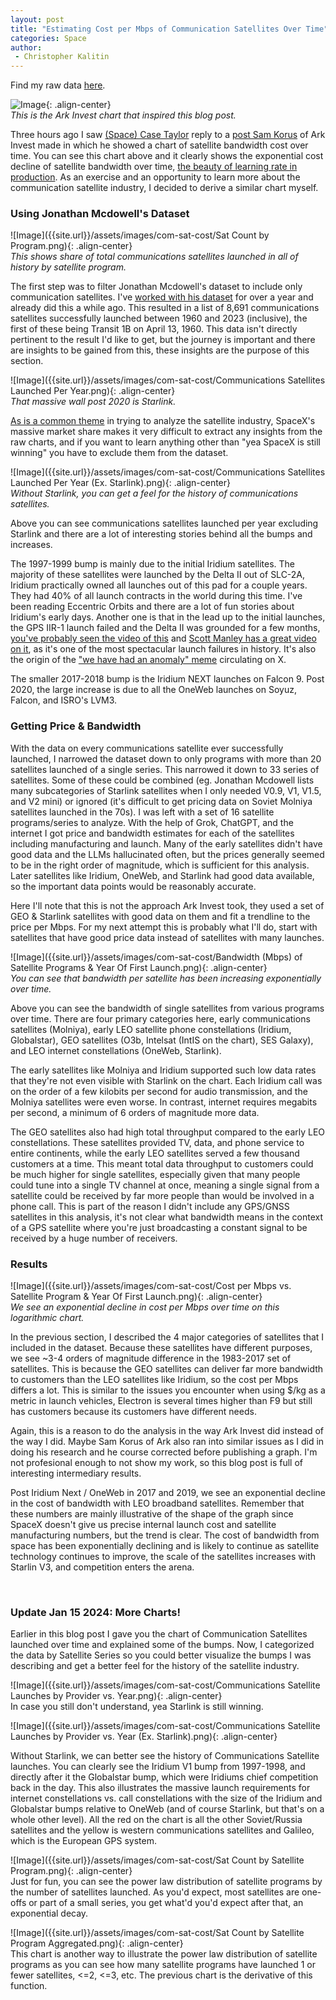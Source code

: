 ```yaml
---
layout: post
title: "Estimating Cost per Mbps of Communication Satellites Over Time"
categories: Space
author:
 - Christopher Kalitin
---
```

<head>
    <meta property="og:image" content="{{site.url}}/assets/images/com-sat-cost/Cost per Mbps vs. Satellite Program & Year Of First Launch.png">
</head>

Find my raw data <a href="https://docs.google.com/spreadsheets/d/1VOgRbnAsQZdGIPoemRj5ApSLk_jxGanNliWEPnBB3p4/edit?gid=996331802#gid=996331802">here</a>.

![Image]({{site.url}}/assets/images/com-sat-cost/ark.jpg){: .align-center}  
<i>This is the Ark Invest chart that inspired this blog post.</i>

Three hours ago I saw <a href="https://x.com/spacecasetayl0r/status/1877536120893755801">(Space) Case Taylor</a> reply to a <a href="https://x.com/skorusARK/status/1876483384467468797">post Sam Korus</a> of Ark Invest made in which he showed a chart of satellite bandwidth cost over time. You can see this chart above and it clearly shows the exponential cost decline of satellite bandwidth over time, <a href="https://ckalitin.github.io/technology/2024/11/19/s-curve-examples.html">the beauty of learning rate in production</a>. As an exercise and an opportunity to learn more about the communication satellite industry, I decided to derive a similar chart myself.

### <b>Using Jonathan Mcdowell's Dataset</b>

![Image]({{site.url}}/assets/images/com-sat-cost/Sat Count by Program.png){: .align-center}  
<i>This shows share of total communications satellites launched in all of history by satellite program.</i>

The first step was to filter Jonathan Mcdowell's dataset to include only communication satellites. I've <a href="https://docs.google.com/spreadsheets/d/1VOgRbnAsQZdGIPoemRj5ApSLk_jxGanNliWEPnBB3p4/edit?gid=61915314#gid=61915314">worked with his dataset</a> for over a year and already did this a while ago. This resulted in a list of 8,691 communications satellites successfully launched between 1960 and 2023 (inclusive), the first of these being Transit 1B on April 13, 1960. This data isn't directly pertinent to the result I'd like to get, but the journey is important and there are insights to be gained from this, these insights are the purpose of this section.

![Image]({{site.url}}/assets/images/com-sat-cost/Communications Satellites Launched Per Year.png){: .align-center}  
<i>That massive wall post 2020 is Starlink.</i>

<a href="https://x.com/CKalitin/status/1860565042732601523/photo/1">As is a common theme</a> in trying to analyze the satellite industry, SpaceX's massive market share makes it very difficult to extract any insights from the raw charts, and if you want to learn anything other than "yea SpaceX is still winning" you have to exclude them from the dataset. 

![Image]({{site.url}}/assets/images/com-sat-cost/Communications Satellites Launched Per Year (Ex. Starlink).png){: .align-center}  
<i>Without Starlink, you can get a feel for the history of communications satellites.</i>

Above you can see communications satellites launched per year excluding Starlink and there are a lot of interesting stories behind all the bumps and increases.

The 1997-1999 bump is mainly due to the initial Iridium satellites. The majority of these satellites were launched by the Delta II out of SLC-2A, Iridium practically owned all launches out of this pad for a couple years. They had 40% of all launch contracts in the world during this time. I've been reading Eccentric Orbits and there are a lot of fun stories about Iridium's early days. Another one is that in the lead up to the initial launches, the GPS IIR-1 launch failed and the Delta II was grounded for a few months, <a href="https://www.youtube.com/watch?v=mTmb3Cqb2qw">you've probably seen the video of this</a> and <a href="https://www.youtube.com/watch?v=ey-bbM7m1L8">Scott Manley has a great video on it</a>, as it's one of the most spectacular launch failures in history. It's also the origin of the <a href="https://x.com/tibininin/status/1842336603538161817">"we have had an anomaly" meme</a> circulating on X.

The smaller 2017-2018 bump is the Iridium NEXT launches on Falcon 9. Post 2020, the large increase is due to all the OneWeb launches on Soyuz, Falcon, and ISRO's LVM3.

### <b>Getting Price & Bandwidth</b>

With the data on every communications satellite ever successfully launched, I narrowed the dataset down to only programs with more than 20 satellites launched of a single series. This narrowed it down to 33 series of satellites. Some of these could be combined (eg. Jonathan Mcdowell lists many subcategories of Starlink satellites when I only needed V0.9, V1, V1.5, and V2 mini) or ignored (it's difficult to get pricing data on Soviet Molniya satellites launched in the 70s). I was left with a set of 16 satellite programs/series to analyze. With the help of Grok, ChatGPT, and the internet I got price and bandwidth estimates for each of the satellites including manufacturing and launch. Many of the early satellites didn't have good data and the LLMs hallucinated  often, but the prices generally seemed to be in the right order of magnitude, which is sufficient for this analysis. Later satellites like Iridium, OneWeb, and Starlink had good data available, so the important data points would be reasonably accurate.

Here I'll note that this is not the approach Ark Invest took, they used a set of GEO & Starlink satellites with good data on them and fit a trendline to the price per Mbps. For my next attempt this is probably what I'll do, start with satellites that have good price data instead of satellites with many launches.

![Image]({{site.url}}/assets/images/com-sat-cost/Bandwidth (Mbps) of Satellite Programs & Year Of First Launch.png){: .align-center}  
<i>You can see that bandwidth per satellite has been increasing exponentially over time.</i>

Above you can see the bandwidth of single satellites from various programs over time. There are four primary categories here, early communications satellites (Molniya), early LEO satellite phone constellations (Iridium, Globalstar), GEO satellites (O3b, Intelsat (IntIS on the chart), SES Galaxy), and LEO internet constellations (OneWeb, Starlink).

The early satellites like Molniya and Iridium supported such low data rates that they're not even visible with Starlink on the chart. Each Iridium call was on the order of a few kilobits per second for audio transmission, and the Molniya satellites were even worse. In contrast, internet requires megabits per second, a minimum of 6 orders of magnitude more data. 

The GEO satellites also had high total throughput compared to the early LEO constellations. These satellites provided TV, data, and phone service to entire continents, while the early LEO satellites served a few thousand customers at a time. This meant total data throughput to customers could be much higher for single satellites, especially given that many people could tune into a single TV channel at once, meaning a single signal from a satellite could be received by far more people than would be involved in a phone call. This is part of the reason I didn't include any GPS/GNSS satellites in this analysis, it's not clear what bandwidth means in the context of a GPS satellite where you're just broadcasting a constant signal to be received by a huge number of receivers.

### <b>Results</b>

![Image]({{site.url}}/assets/images/com-sat-cost/Cost per Mbps vs. Satellite Program & Year Of First Launch.png){: .align-center}  
<i>We see an exponential decline in cost per Mbps over time on this logarithmic chart.</i>

In the previous section, I described the 4 major categories of satellites that I included in the dataset. Because these satellites have different purposes, we see ~3-4 orders of magnitude difference in the 1983-2017 set of satellites. This is because the GEO satellites can deliver far more bandwidth to customers than the LEO satellites like Iridium, so the cost per Mbps differs a lot. This is similar to the issues you encounter when using $/kg as a metric in launch vehicles, Electron is several times higher than F9 but still has customers because its customers have different needs.

Again, this is a reason to do the analysis in the way Ark Invest did instead of the way I did. Maybe Sam Korus of Ark also ran into similar issues as I did in doing his research and he course corrected before publishing a graph. I'm not profesional enough to not show my work, so this blog post is full of interesting intermediary results.

Post Iridium Next / OneWeb in 2017 and 2019, we see an exponential decline in the cost of bandwidth with LEO broadband satellites. Remember that these numbers are mainly illustrative of the shape of the graph since SpaceX doesn't give us precise internal launch cost and satellite manufacturing numbers, but the trend is clear. The cost of bandwidth from space has been exponentially declining and is likely to continue as satellite technology continues to improve, the scale of the satellites increases with Starlin V3, and competition enters the arena.

‎

### <b>Update Jan 15 2024: More Charts!</b>

Earlier in this blog post I gave you the chart of Communication Satellites launched over time and explained some of the bumps. Now, I categorized the data by Satellite Series so you could better visualize the bumps I was describing and get a better feel for the history of the satellite industry.

![Image]({{site.url}}/assets/images/com-sat-cost/Communications Satellite Launches by Provider vs. Year.png){: .align-center}  
In case you still don't understand, yea Starlink is still winning.

![Image]({{site.url}}/assets/images/com-sat-cost/Communications Satellite Launches by Provider vs. Year (Ex. Starlink).png){: .align-center}  

Without Starlink, we can better see the history of Communications Satellite launches. You can clearly see the Iridium V1 bump from 1997-1998, and directly after it the Globalstar bump, which were Iridiums chief competition back in the day. This also illustrates the massive launch requirements for internet constellations vs. call constellations with the size of the Iridium and Globalstar bumps relative to OneWeb (and of course Starlink, but that's on a whole other level). All the red on the chart is all the other Soviet/Russia satellites and the yellow is western communications satellites and Galileo, which is the European GPS system. 

![Image]({{site.url}}/assets/images/com-sat-cost/Sat Count by Satellite Program.png){: .align-center}  
Just for fun, you can see the power law distribution of satellite programs by the number of satellites launched. As you'd expect, most satellites are one-offs or part of a small series, you get what'd you'd expect after that, an exponential decay.

![Image]({{site.url}}/assets/images/com-sat-cost/Sat Count by Satellite Program Aggregated.png){: .align-center}  
This chart is another way to illustrate the power law distribution of satellite programs as you can see how many satellite programs have launched 1 or fewer satellites, <=2, <=3, etc. The previous chart is the derivative of this function.
